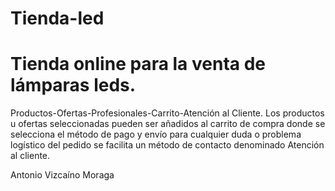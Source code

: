 # Tienda-led
# Tienda online para la venta de lámparas leds.
Productos-Ofertas-Profesionales-Carrito-Atención al Cliente.
Los productos u ofertas seleccionadas pueden ser añadidos al carrito de compra donde se selecciona el método de pago y envío para cualquier duda o problema logístico del pedido se facilita un método de contacto denominado Atención al cliente.

Antonio Vizcaíno Moraga
